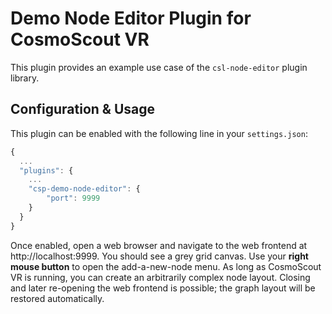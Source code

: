 <!-- 
SPDX-FileCopyrightText: German Aerospace Center (DLR) <cosmoscout@dlr.de>
SPDX-License-Identifier: CC-BY-4.0
 -->

# Demo Node Editor Plugin for CosmoScout VR

This plugin provides an example use case of the `csl-node-editor` plugin library.


## Configuration & Usage

This plugin can be enabled with the following line in your `settings.json`:

```javascript
{
  ...
  "plugins": {
    ...
    "csp-demo-node-editor": {
        "port": 9999
    }
  }
}
```

Once enabled, open a web browser and navigate to the web frontend at http://localhost:9999. You should see a grey grid canvas. Use your **right mouse button** to open the add-a-new-node menu. As long as CosmoScout VR is running, you can create an arbitrarily complex node layout. Closing and later re-opening the web frontend is possible; the graph layout will be restored automatically.
